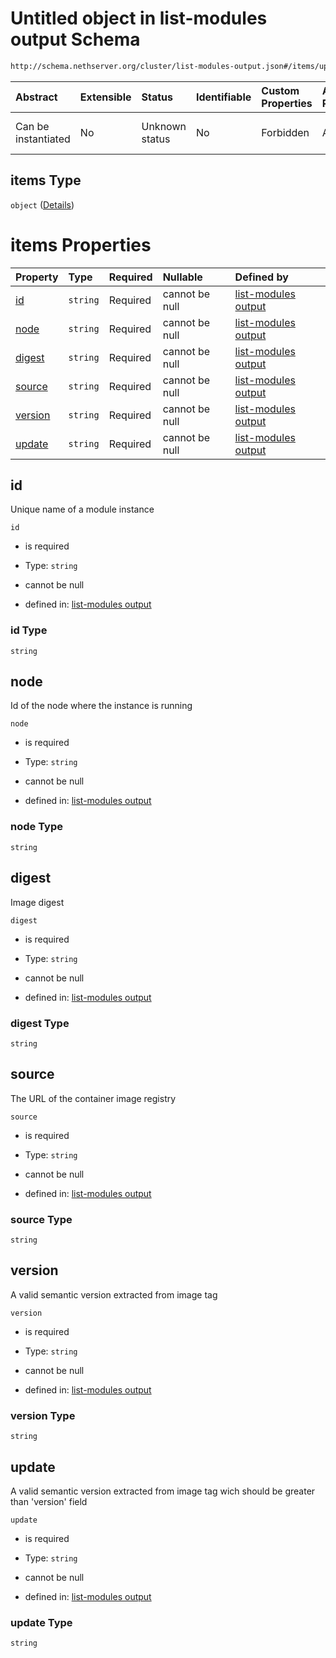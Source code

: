 # Untitled object in list-modules output Schema

```txt
http://schema.nethserver.org/cluster/list-modules-output.json#/items/updates/items
```



| Abstract            | Extensible | Status         | Identifiable | Custom Properties | Additional Properties | Access Restrictions | Defined In                                                                           |
| :------------------ | :--------- | :------------- | :----------- | :---------------- | :-------------------- | :------------------ | :----------------------------------------------------------------------------------- |
| Can be instantiated | No         | Unknown status | No           | Forbidden         | Allowed               | none                | [list-modules-output.json*](cluster/list-modules-output.json "open original schema") |

## items Type

`object` ([Details](list-modules-output-items-updates-items.md))

# items Properties

| Property            | Type     | Required | Nullable       | Defined by                                                                                                                                                                                   |
| :------------------ | :------- | :------- | :------------- | :------------------------------------------------------------------------------------------------------------------------------------------------------------------------------------------- |
| [id](#id)           | `string` | Required | cannot be null | [list-modules output](list-modules-output-items-updates-items-properties-id.md "http://schema.nethserver.org/cluster/list-modules-output.json#/items/updates/items/properties/id")           |
| [node](#node)       | `string` | Required | cannot be null | [list-modules output](list-modules-output-items-updates-items-properties-node.md "http://schema.nethserver.org/cluster/list-modules-output.json#/items/updates/items/properties/node")       |
| [digest](#digest)   | `string` | Required | cannot be null | [list-modules output](list-modules-output-items-updates-items-properties-digest.md "http://schema.nethserver.org/cluster/list-modules-output.json#/items/updates/items/properties/digest")   |
| [source](#source)   | `string` | Required | cannot be null | [list-modules output](list-modules-output-items-updates-items-properties-source.md "http://schema.nethserver.org/cluster/list-modules-output.json#/items/updates/items/properties/source")   |
| [version](#version) | `string` | Required | cannot be null | [list-modules output](list-modules-output-items-updates-items-properties-version.md "http://schema.nethserver.org/cluster/list-modules-output.json#/items/updates/items/properties/version") |
| [update](#update)   | `string` | Required | cannot be null | [list-modules output](list-modules-output-items-updates-items-properties-update.md "http://schema.nethserver.org/cluster/list-modules-output.json#/items/updates/items/properties/update")   |

## id

Unique name of a module instance

`id`

*   is required

*   Type: `string`

*   cannot be null

*   defined in: [list-modules output](list-modules-output-items-updates-items-properties-id.md "http://schema.nethserver.org/cluster/list-modules-output.json#/items/updates/items/properties/id")

### id Type

`string`

## node

Id of the node where the instance is running

`node`

*   is required

*   Type: `string`

*   cannot be null

*   defined in: [list-modules output](list-modules-output-items-updates-items-properties-node.md "http://schema.nethserver.org/cluster/list-modules-output.json#/items/updates/items/properties/node")

### node Type

`string`

## digest

Image digest

`digest`

*   is required

*   Type: `string`

*   cannot be null

*   defined in: [list-modules output](list-modules-output-items-updates-items-properties-digest.md "http://schema.nethserver.org/cluster/list-modules-output.json#/items/updates/items/properties/digest")

### digest Type

`string`

## source

The URL of the container image registry

`source`

*   is required

*   Type: `string`

*   cannot be null

*   defined in: [list-modules output](list-modules-output-items-updates-items-properties-source.md "http://schema.nethserver.org/cluster/list-modules-output.json#/items/updates/items/properties/source")

### source Type

`string`

## version

A valid semantic version extracted from image tag

`version`

*   is required

*   Type: `string`

*   cannot be null

*   defined in: [list-modules output](list-modules-output-items-updates-items-properties-version.md "http://schema.nethserver.org/cluster/list-modules-output.json#/items/updates/items/properties/version")

### version Type

`string`

## update

A valid semantic version extracted from image tag wich should be greater than 'version' field

`update`

*   is required

*   Type: `string`

*   cannot be null

*   defined in: [list-modules output](list-modules-output-items-updates-items-properties-update.md "http://schema.nethserver.org/cluster/list-modules-output.json#/items/updates/items/properties/update")

### update Type

`string`
